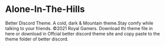 # Alone-In-The-Hills
Better Discord Theme. A cold, dark &amp; Mountain theme.Stay comfy while talking to your friends. ©2021 Royal Gamers.
Download thi theme file in here or download in Offcial better discord theme site and copy paste to the theme folder of better discord.
